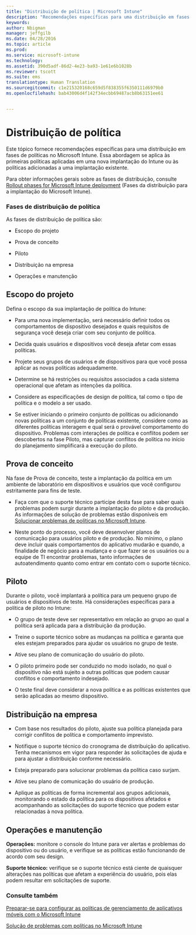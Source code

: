 ```yaml
---
title: "Distribuição de política | Microsoft Intune"
description: "Recomendações específicas para uma distribuição em fases de política no Microsoft Intune."
keywords: 
author: Nbigman
manager: jeffgilb
ms.date: 04/28/2016
ms.topic: article
ms.prod: 
ms.service: microsoft-intune
ms.technology: 
ms.assetid: 390d5adf-86d2-4e23-ba93-1e61e6b1028b
ms.reviewer: tscott
ms.suite: ems
translationtype: Human Translation
ms.sourcegitcommit: c1e215320168c659d5f838355f6350111d6979b0
ms.openlocfilehash: bab43006d4f142f34ecbb69487acb8b63151ee61


---
```


# Distribuição de política
Este tópico fornece recomendações específicas para uma distribuição em fases de políticas no Microsoft Intune. Essa abordagem se aplica às primeiras políticas aplicadas em uma nova implantação do Intune ou às políticas adicionadas a uma implantação existente.

Para obter informações gerais sobre as fases de distribuição, consulte [Rollout phases for Microsoft Intune deployment](rollout-phases-for-microsoft-intune-deployment.md) (Fases da distribuição para a implantação do Microsoft Intune).

### Fases de distribuição de política
As fases de distribuição de política são:

-   Escopo do projeto

-   Prova de conceito

-   Piloto

-   Distribuição na empresa

-   Operações e manutenção

## Escopo do projeto
Defina o escopo da sua implantação de política do Intune:

-   Para uma nova implementação, será necessário definir todos os comportamentos de dispositivo desejados e quais requisitos de segurança você deseja criar com seu conjunto de política.

-   Decida quais usuários e dispositivos você deseja afetar com essas políticas.

-   Projete seus grupos de usuários e de dispositivos para que você possa aplicar as novas políticas adequadamente.

-   Determine se há restrições ou requisitos associados a cada sistema operacional que afetam as intenções da política.

-   Considere as especificações de design de política, tal como o tipo de política e o modelo a ser usado.

-   Se estiver iniciando o primeiro conjunto de políticas ou adicionando novas políticas a um conjunto de políticas existente, considere como as diferentes políticas interagem e qual será o provável comportamento do dispositivo. Problemas com interações de política e conflitos podem ser descobertos na fase Piloto, mas capturar conflitos de política no início do planejamento simplificará a execução do piloto.

## Prova de conceito
Na fase de Prova de conceito, teste a implantação da política em um ambiente de laboratório em dispositivos e usuários que você configurou estritamente para fins de teste.

-   Faça com que o suporte técnico participe desta fase para saber quais problemas podem surgir durante a implantação do piloto e da produção. As informações de solução de problemas estão disponíveis em [Solucionar problemas de políticas no Microsoft Intune](/intune/troubleshoot/troubleshoot-policies-in-microsoft-intune).

-   Neste ponto do processo, você deve desenvolver planos de comunicação para usuários piloto e de produção. No mínimo, o plano deve incluir quais comportamentos do aplicativo mudarão e quando, a finalidade de negócio para a mudança e o que fazer se os usuários ou a equipe de TI encontrar problemas, tanto informações de autoatendimento quanto como entrar em contato com o suporte técnico.

## Piloto
Durante o piloto, você implantará a política para um pequeno grupo de usuários e dispositivos de teste. Há considerações específicas para a política de piloto no Intune:

-   O grupo de teste deve ser representativo em relação ao grupo ao qual a política será aplicada para a distribuição da produção.

-   Treine o suporte técnico sobre as mudanças na política e garanta que eles estejam preparados para ajudar os usuários no grupo de teste.

-   Ative seu plano de comunicação do usuário do piloto.

-   O piloto primeiro pode ser conduzido no modo isolado, no qual o dispositivo não está sujeito a outras políticas que podem causar conflitos e comportamento indesejado.

-   O teste final deve considerar a nova política e as políticas existentes que serão aplicadas ao mesmo dispositivo.

## Distribuição na empresa

-   Com base nos resultados do piloto, ajuste sua política planejada para corrigir conflitos de política e comportamento imprevisto.

-   Notifique o suporte técnico do cronograma de distribuição do aplicativo. Tenha mecanismos em vigor para responder às solicitações de ajuda e para ajustar a distribuição conforme necessário.

-   Esteja preparado para solucionar problemas da política caso surjam.

-   Ative seu plano de comunicação do usuário de produção.

-   Aplique as políticas de forma incremental aos grupos adicionais, monitorando o estado da política para os dispositivos afetados e acompanhando as solicitações do suporte técnico que podem estar relacionadas à nova política.

## Operações e manutenção
**Operações:** monitore o console do Intune para ver alertas e problemas do dispositivo ou do usuário, e verifique se as políticas estão funcionando de acordo com seu design.

**Suporte técnico:** verifique se o suporte técnico está ciente de quaisquer alterações nas políticas que afetam a experiência do usuário, pois elas podem resultar em solicitações de suporte.


### Consulte também
[Preparar-se para configurar as políticas de gerenciamento de aplicativos móveis com o Microsoft Intune](/intune/deploy-use/get-ready-to-configure-mobile-app-management-policies-with-microsoft-intune)

[Solução de problemas com políticas no Microsoft Intune](/intune/troubleshoot/troubleshoot-policies-in-microsoft-intune)



<!--HONumber=Jul16_HO3-->


